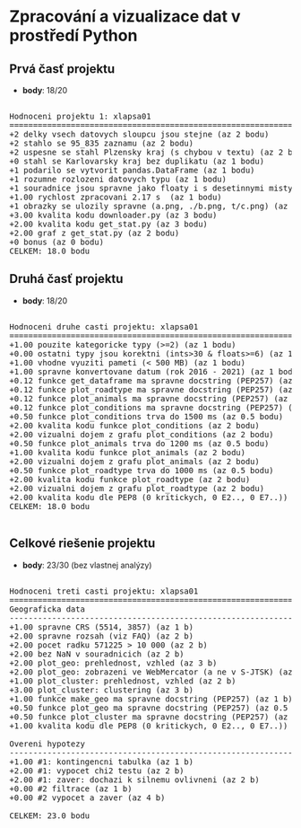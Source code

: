 
# Zpracování a vizualizace dat v prostředí Python

## Prvá časť projektu
* **body**: 18/20
<pre>

Hodnoceni projektu 1: xlapsa01
================================================================================
+2 delky vsech datovych sloupcu jsou stejne (az 2 bodu)
+2 stahlo se 95_835 zaznamu (az 2 bodu)
+2 uspesne se stahl Plzensky kraj (s chybou v textu) (az 2 bodu)
+0 stahl se Karlovarsky kraj bez duplikatu (az 1 bodu)
+1 podarilo se vytvorit pandas.DataFrame (az 1 bodu)
+1 rozumne rozlozeni datovych typu (az 1 bodu)
+1 souradnice jsou spravne jako floaty i s desetinnymi misty (az 1 bodu)
+1.00 rychlost zpracovani 2.17 s  (az 1 bodu)
+1 obrazky se ulozily spravne (a.png, ./b.png, t/c.png) (az 1 bodu)
+3.00 kvalita kodu downloader.py (az 3 bodu)
+2.00 kvalita kodu get_stat.py (az 3 bodu)
+2.00 graf z get_stat.py (az 2 bodu)
+0 bonus (az 0 bodu)
CELKEM: 18.0 bodu
</pre>

## Druhá časť projektu
* **body**: 18/20
<pre>

Hodnoceni druhe casti projektu: xlapsa01
================================================================================
+1.00 pouzite kategoricke typy (>=2) (az 1 bodu)
+0.00 ostatni typy jsou korektni (ints>30 & floats>=6) (az 1 bodu)
+1.00 vhodne vyuziti pameti (< 500 MB) (az 1 bodu)
+1.00 spravne konvertovane datum (rok 2016 - 2021) (az 1 bodu)
+0.12 funkce get_dataframe ma spravne docstring (PEP257) (az 0.125 bodu)
+0.12 funkce plot_roadtype ma spravne docstring (PEP257) (az 0.125 bodu)
+0.12 funkce plot_animals ma spravne docstring (PEP257) (az 0.125 bodu)
+0.12 funkce plot_conditions ma spravne docstring (PEP257) (az 0.125 bodu)
+0.50 funkce plot_conditions trva do 1500 ms (az 0.5 bodu)
+2.00 kvalita kodu funkce plot_conditions (az 2 bodu)
+2.00 vizualni dojem z grafu plot_conditions (az 2 bodu)
+0.50 funkce plot_animals trva do 1200 ms (az 0.5 bodu)
+1.00 kvalita kodu funkce plot_animals (az 2 bodu)
+2.00 vizualni dojem z grafu plot_animals (az 2 bodu)
+0.50 funkce plot_roadtype trva do 1000 ms (az 0.5 bodu)
+2.00 kvalita kodu funkce plot_roadtype (az 2 bodu)
+2.00 vizualni dojem z grafu plot_roadtype (az 2 bodu)
+2.00 kvalita kodu dle PEP8 (0 kritickych, 0 E2.., 0 E7..)) (az 2 bodu)
CELKEM: 18.0 bodu

</pre>

## Celkové riešenie projektu
* **body**: 23/30 (bez vlastnej analýzy)
<pre>

Hodnoceni treti casti projektu: xlapsa01
================================================================================
Geograficka data
--------------------------------------------------------------------------------
+1.00 spravne CRS (5514, 3857) (az 1 b)
+2.00 spravne rozsah (viz FAQ) (az 2 b)
+2.00 pocet radku 571225 > 10 000 (az 2 b)
+2.00 bez NaN v souradnicich (az 2 b)
+2.00 plot_geo: prehlednost, vzhled (az 3 b)
+2.00 plot_geo: zobrazeni ve WebMercator (a ne v S-JTSK) (az 2 b)
+1.00 plot_cluster: prehlednost, vzhled (az 2 b)
+3.00 plot_cluster: clustering (az 3 b)
+1.00 funkce make_geo ma spravne docstring (PEP257) (az 1 b)
+0.50 funkce plot_geo ma spravne docstring (PEP257) (az 0.5 b)
+0.50 funkce plot_cluster ma spravne docstring (PEP257) (az 0.5 b)
+1.00 kvalita kodu dle PEP8 (0 kritickych, 0 E2.., 0 E7..)) (az 1 b)

Overeni hypotezy
--------------------------------------------------------------------------------
+1.00 #1: kontingencni tabulka (az 1 b)
+2.00 #1: vypocet chi2 testu (az 2 b)
+2.00 #1: zaver: dochazi k silnemu ovlivneni (az 2 b)
+0.00 #2 filtrace (az 1 b)
+0.00 #2 vypocet a zaver (az 4 b)

CELKEM: 23.0 bodu

</pre>

